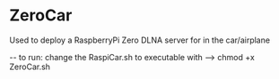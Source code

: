 # ZeroCar
Used to deploy a RaspberryPi Zero DLNA server for in the car/airplane

-- to run:
    change the RaspiCar.sh to executable with --> chmod +x ZeroCar.sh
